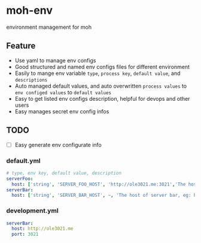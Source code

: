 # moh-env
environment management for moh

## Feature

* Use yaml to manage env configs
* Good structured and named env configs files for different environment
* Easily to mange env variable `type`, `process key`, `default value`, and `descriptions`
* Auto managed default values, and auto overwritten `process values` to `env configed values` to `default values`
* Easy to get listed env configs description, helpful for devops and other users
* Easy manages secret env config infos

## TODO
- [ ] Easy generate env configurate info


### default.yml
```yaml
# type, env key, default value, description
serverFoo:
  host: ['string', 'SERVER_FOO_HOST', 'http://ole3021.me:3021','The host of server foo, eg: http://foo.com/3322']
serverBar:
  host: ['string', 'SERVER_BAR_HOST', ~, 'The host of server bar, eg: http://foo.com/3322 [required]']
```

### development.yml
```yaml
serverBar:
  host: http://ole3021.me
  port: 3021
```